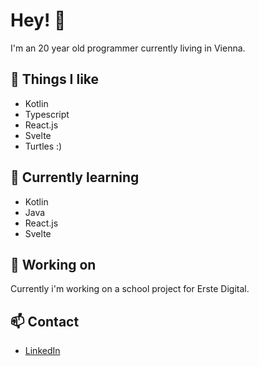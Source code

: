# Hey! :wave: 

I'm an 20 year old programmer currently living in Vienna. 

## :turtle: Things I like

- Kotlin
- Typescript
- React.js
- Svelte
- Turtles :)

## :blue_book: Currently learning

- Kotlin
- Java
- React.js
- Svelte

## :rocket: Working on

Currently i'm working on a school project for Erste Digital.

## :mailbox: Contact
  
  - [LinkedIn](https://www.linkedin.com/in/christoph-kainz-4b37271ba/)
